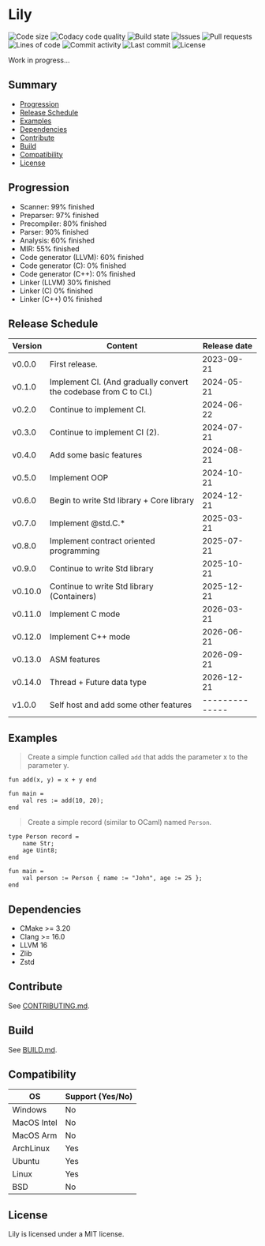 # Lily

![Code size](https://img.shields.io/github/languages/code-size/thelilylang/lily?style=for-the-badge)
![Codacy code quality](https://img.shields.io/codacy/grade/7f4284cccba541ca9ec576272fa88134?style=for-the-badge)
![Build state](https://img.shields.io/github/actions/workflow/status/thelilylang/lily/cmake.yml?branch=main&style=for-the-badge)
![Issues](https://img.shields.io/github/issues/thelilylang/lily?style=for-the-badge)
![Pull requests](https://img.shields.io/github/issues-pr/thelilylang/lily?style=for-the-badge)
![Lines of code](https://tokei.rs/b1/github/thelilylang/lily?caterogy=code&style=for-the-badge)
![Commit activity](https://img.shields.io/github/commit-activity/w/thelilylang/lily?style=for-the-badge)
![Last commit](https://img.shields.io/github/last-commit/thelilylang/lily?style=for-the-badge)
![License](https://img.shields.io/github/license/thelilylang/lily?style=for-the-badge)

Work in progress...

## Summary

* [Progression](#progression)
* [Release Schedule](#release-schedule)
* [Examples](#examples)
* [Dependencies](#dependencies)
* [Contribute](#contribute)
* [Build](#build)
* [Compatibility](#compatibility)
* [License](#license)

## Progression

- Scanner: 99% finished
- Preparser: 97% finished
- Precompiler: 80% finished
- Parser: 90% finished
- Analysis: 60% finished
- MIR: 55% finished
- Code generator (LLVM): 60% finished
- Code generator (C): 0% finished
- Code generator (C++): 0% finished
- Linker (LLVM) 30% finished
- Linker (C) 0% finished
- Linker (C++) 0% finished

## Release Schedule

| Version | Content                                                          | Release date |
|---------|------------------------------------------------------------------|--------------|
| v0.0.0  | First release.                                                   | 2023-09-21   |
| v0.1.0  | Implement CI. (And gradually convert the codebase from C to CI.) | 2024-05-21   |
| v0.2.0  | Continue to implement CI.                                        | 2024-06-22   |
| v0.3.0  | Continue to implement CI (2).                                    | 2024-07-21   |
| v0.4.0  | Add some basic features                                          | 2024-08-21   |
| v0.5.0  | Implement OOP                                                    | 2024-10-21   |
| v0.6.0  | Begin to write Std library + Core library                        | 2024-12-21   |
| v0.7.0  | Implement @std.C.*                                               | 2025-03-21   |
| v0.8.0  | Implement contract oriented programming                          | 2025-07-21   |
| v0.9.0  | Continue to write Std library                                    | 2025-10-21   |
| v0.10.0 | Continue to write Std library (Containers)                       | 2025-12-21   |
| v0.11.0 | Implement C mode                                                 | 2026-03-21   |
| v0.12.0 | Implement C++ mode                                               | 2026-06-21   |
| v0.13.0 | ASM features                                                     | 2026-09-21   |
| v0.14.0 | Thread + Future data type                                        | 2026-12-21   |
| v1.0.0  | Self host and add some other features                            |--------------|

## Examples

> Create a simple function called `add` that adds the parameter x to the parameter y.

```lily
fun add(x, y) = x + y end

fun main =
    val res := add(10, 20);
end
```

> Create a simple record (similar to OCaml) named `Person`. 

```lily
type Person record =
    name Str;
    age Uint8;
end

fun main =
    val person := Person { name := "John", age := 25 };
end
```

## Dependencies

- CMake >= 3.20
- Clang >= 16.0
- LLVM 16
- Zlib
- Zstd

## Contribute

See [CONTRIBUTING.md](./CONTRIBUTING.md).

## Build

See [BUILD.md](./BUILD.md).

## Compatibility

| OS              | Support (Yes/No) |
|-----------------|------------------|
| Windows         | No               |
| MacOS Intel     | No               |
| MacOS Arm       | No               |
| ArchLinux       | Yes              |
| Ubuntu          | Yes              |
| Linux           | Yes              |
| BSD             | No               |

## License

Lily is licensed under a MIT license.
